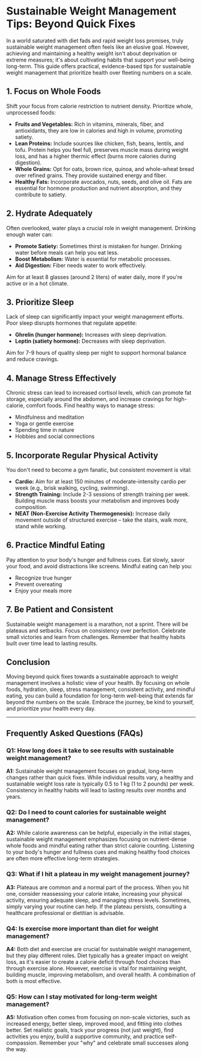 # Sustainable Weight Management Tips: Beyond Quick Fixes

In a world saturated with diet fads and rapid weight loss promises, truly sustainable weight management often feels like an elusive goal. However, achieving and maintaining a healthy weight isn't about deprivation or extreme measures; it's about cultivating habits that support your well-being long-term. This guide offers practical, evidence-based tips for sustainable weight management that prioritize health over fleeting numbers on a scale.

## 1. Focus on Whole Foods

Shift your focus from calorie restriction to nutrient density. Prioritize whole, unprocessed foods:

* **Fruits and Vegetables:** Rich in vitamins, minerals, fiber, and antioxidants, they are low in calories and high in volume, promoting satiety.
* **Lean Proteins:** Include sources like chicken, fish, beans, lentils, and tofu. Protein helps you feel full, preserves muscle mass during weight loss, and has a higher thermic effect (burns more calories during digestion).
* **Whole Grains:** Opt for oats, brown rice, quinoa, and whole-wheat bread over refined grains. They provide sustained energy and fiber.
* **Healthy Fats:** Incorporate avocados, nuts, seeds, and olive oil. Fats are essential for hormone production and nutrient absorption, and they contribute to satiety.

## 2. Hydrate Adequately

Often overlooked, water plays a crucial role in weight management. Drinking enough water can:

* **Promote Satiety:** Sometimes thirst is mistaken for hunger. Drinking water before meals can help you eat less.
* **Boost Metabolism:** Water is essential for metabolic processes.
* **Aid Digestion:** Fiber needs water to work effectively.

Aim for at least 8 glasses (around 2 liters) of water daily, more if you're active or in a hot climate.

## 3. Prioritize Sleep

Lack of sleep can significantly impact your weight management efforts. Poor sleep disrupts hormones that regulate appetite:

* **Ghrelin (hunger hormone):** Increases with sleep deprivation.
* **Leptin (satiety hormone):** Decreases with sleep deprivation.

Aim for 7-9 hours of quality sleep per night to support hormonal balance and reduce cravings.

## 4. Manage Stress Effectively

Chronic stress can lead to increased cortisol levels, which can promote fat storage, especially around the abdomen, and increase cravings for high-calorie, comfort foods. Find healthy ways to manage stress:

* Mindfulness and meditation
* Yoga or gentle exercise
* Spending time in nature
* Hobbies and social connections

## 5. Incorporate Regular Physical Activity

You don't need to become a gym fanatic, but consistent movement is vital:

* **Cardio:** Aim for at least 150 minutes of moderate-intensity cardio per week (e.g., brisk walking, cycling, swimming).
* **Strength Training:** Include 2-3 sessions of strength training per week. Building muscle mass boosts your metabolism and improves body composition.
* **NEAT (Non-Exercise Activity Thermogenesis):** Increase daily movement outside of structured exercise – take the stairs, walk more, stand while working.

## 6. Practice Mindful Eating

Pay attention to your body's hunger and fullness cues. Eat slowly, savor your food, and avoid distractions like screens. Mindful eating can help you:

* Recognize true hunger
* Prevent overeating
* Enjoy your meals more

## 7. Be Patient and Consistent

Sustainable weight management is a marathon, not a sprint. There will be plateaus and setbacks. Focus on consistency over perfection. Celebrate small victories and learn from challenges. Remember that healthy habits built over time lead to lasting results.

## Conclusion

Moving beyond quick fixes towards a sustainable approach to weight management involves a holistic view of your health. By focusing on whole foods, hydration, sleep, stress management, consistent activity, and mindful eating, you can build a foundation for long-term well-being that extends far beyond the numbers on the scale. Embrace the journey, be kind to yourself, and prioritize your health every day.

---

## Frequently Asked Questions (FAQs)

### Q1: How long does it take to see results with sustainable weight management?

**A1:** Sustainable weight management focuses on gradual, long-term changes rather than quick fixes. While individual results vary, a healthy and sustainable weight loss rate is typically 0.5 to 1 kg (1 to 2 pounds) per week. Consistency in healthy habits will lead to lasting results over months and years.

### Q2: Do I need to count calories for sustainable weight management?

**A2:** While calorie awareness can be helpful, especially in the initial stages, sustainable weight management emphasizes focusing on nutrient-dense whole foods and mindful eating rather than strict calorie counting. Listening to your body's hunger and fullness cues and making healthy food choices are often more effective long-term strategies.

### Q3: What if I hit a plateau in my weight management journey?

**A3:** Plateaus are common and a normal part of the process. When you hit one, consider reassessing your calorie intake, increasing your physical activity, ensuring adequate sleep, and managing stress levels. Sometimes, simply varying your routine can help. If the plateau persists, consulting a healthcare professional or dietitian is advisable.

### Q4: Is exercise more important than diet for weight management?

**A4:** Both diet and exercise are crucial for sustainable weight management, but they play different roles. Diet typically has a greater impact on weight loss, as it's easier to create a calorie deficit through food choices than through exercise alone. However, exercise is vital for maintaining weight, building muscle, improving metabolism, and overall health. A combination of both is most effective.

### Q5: How can I stay motivated for long-term weight management?

**A5:** Motivation often comes from focusing on non-scale victories, such as increased energy, better sleep, improved mood, and fitting into clothes better. Set realistic goals, track your progress (not just weight), find activities you enjoy, build a supportive community, and practice self-compassion. Remember your "why" and celebrate small successes along the way.

